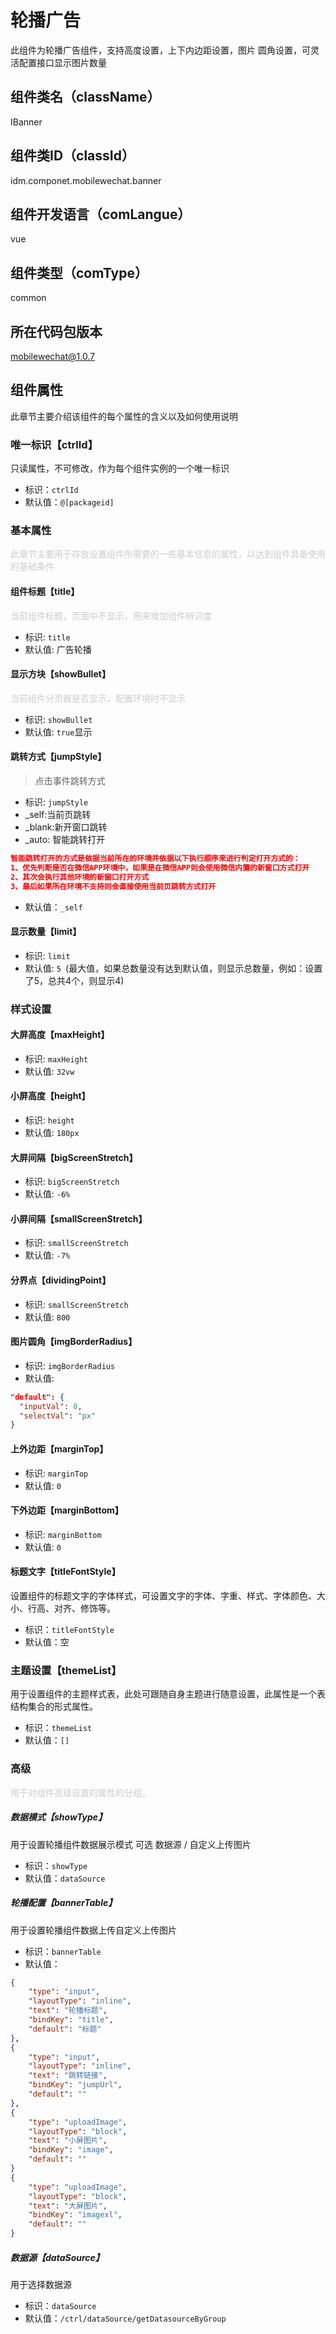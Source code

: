 # 轮播广告
此组件为轮播广告组件，支持高度设置，上下内边距设置，图片 圆角设置，可灵活配置接口显示图片数量
## 组件类名（className）
IBanner
## 组件类ID（classId）
idm.componet.mobilewechat.banner
## 组件开发语言（comLangue）
vue
## 组件类型（comType）
common
## 所在代码包版本
mobilewechat@1.0.7
## 组件属性
此章节主要介绍该组件的每个属性的含义以及如何使用说明
### 唯一标识【ctrlId】
只读属性，不可修改，作为每个组件实例的一个唯一标识
- 标识：`ctrlId`
- 默认值：`@[packageid]`
### 基本属性
<font color="#CCCCCC">此章节主要用于存放设置组件所需要的一些基本信息的属性，以达到组件具备使用的基础条件</font>

#### 组件标题【title】
<font color="#CCCCCC">当前组件标题，页面中不显示，用来增加组件辨识度</font>

- 标识: `title`
- 默认值: 广告轮播

#### 显示方块【showBullet】
<font color="#CCCCCC">当前组件分页器是否显示，配置环境时不显示</font>

- 标识: `showBullet`
- 默认值: `true`显示

#### 跳转方式【jumpStyle】
> 点击事件跳转方式

- 标识: `jumpStyle`
- _self:当前页跳转
- _blank:新开窗口跳转
- _auto: 智能跳转打开

```json
智能跳转打开的方式是依据当前所在的环境并依据以下执行顺序来进行判定打开方式的：
1、优先判断是否在微信APP环境中，如果是在微信APP则会使用微信内置的新窗口方式打开
2、其次会执行其他环境的新窗口打开方式
3、最后如果所在环境不支持则会直接使用当前页跳转方式打开
```
- 默认值：`_self`

#### 显示数量【limit】
- 标识: `limit`
- 默认值: `5 `(最大值，如果总数量没有达到默认值，则显示总数量，例如：设置了5，总共4个，则显示4)

### 样式设置
#### 大屏高度【maxHeight】
- 标识: `maxHeight`
- 默认值: `32vw`

#### 小屏高度【height】
- 标识: `height`
- 默认值: `180px`

#### 大屏间隔【bigScreenStretch】
- 标识: `bigScreenStretch`
- 默认值: `-6%`

#### 小屏间隔【smallScreenStretch】
- 标识: `smallScreenStretch`
- 默认值: `-7%`

#### 分界点【dividingPoint】
- 标识: `smallScreenStretch`
- 默认值: `800`

#### 图片圆角【imgBorderRadius】
- 标识: `imgBorderRadius`
- 默认值:
```json
"default": {
  "inputVal": 8,
  "selectVal": "px"
}
```

#### 上外边距【marginTop】
- 标识: `marginTop`
- 默认值: `0`

#### 下外边距【marginBottom】
- 标识: `marginBottom`
- 默认值: `0`

#### 标题文字【titleFontStyle】
设置组件的标题文字的字体样式，可设置文字的字体、字重、样式、字体颜色、大小、行高、对齐、修饰等。

- 标识：`titleFontStyle`
- 默认值：空

### 主题设置【themeList】
用于设置组件的主题样式表，此处可跟随自身主题进行随意设置，此属性是一个表结构集合的形式属性。
- 标识：`themeList`
- 默认值：`[]`

### 高级
<font color="#CCCCCC">用于对组件高级设置的属性的分组。</font>

##### 数据模式【showType】
用于设置轮播组件数据展示模式 可选 数据源 / 自定义上传图片
- 标识：`showType`
- 默认值：`dataSource`

##### 轮播配置【bannerTable】
用于设置轮播组件数据上传自定义上传图片
- 标识：`bannerTable`
- 默认值：
```json
{
    "type": "input",
    "layoutType": "inline",
    "text": "轮播标题",
    "bindKey": "title",
    "default": "标题"
},
{
    "type": "input",
    "layoutType": "inline",
    "text": "跳转链接",
    "bindKey": "jumpUrl",
    "default": ""
},
{
    "type": "uploadImage",
    "layoutType": "block",
    "text": "小屏图片",
    "bindKey": "image",
    "default": ""
}
{
    "type": "uploadImage",
    "layoutType": "block",
    "text": "大屏图片",
    "bindKey": "imagexl",
    "default": ""
}
```

##### 数据源【dataSource】
用于选择数据源
- 标识：`dataSource`
- 默认值：`/ctrl/dataSource/getDatasourceByGroup`
